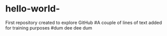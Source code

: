 # hello-world-
First repository created to explore GitHub
#A couple of lines of text added for training purposes
#dum dee dee dum 
